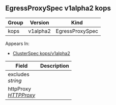 ## EgressProxySpec v1alpha2 kops

Group        | Version     | Kind
------------ | ---------- | -----------
kops | v1alpha2 | EgressProxySpec





<aside class="notice">
Appears In:

<ul> 
<li><a href="#clusterspec-v1alpha2-kops">ClusterSpec kops/v1alpha2</a></li>
</ul></aside>

Field        | Description
------------ | -----------
excludes <br /> *string*    | 
httpProxy <br /> *[HTTPProxy](#httpproxy-v1alpha2-kops)*    | 

